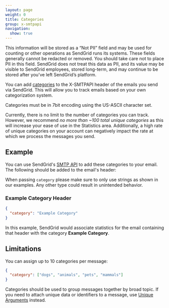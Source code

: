 ```yaml
---
layout: page
weight: 0
title: Categories
group: x-smtpapi
navigation:
  show: true
---
```


<call-out type="warning">

This information will be stored as a “Not PII” field and may be used for counting or other operations as SendGrid runs its systems. These fields generally cannot be redacted or removed. You should take care not to place PII in this field. SendGrid does not treat this data as PII, and its value may be visible to SendGrid employees, stored long-term, and may continue to be stored after you’ve left SendGrid’s platform.

</call-out>

You can add [categories]({{root_url}}/glossary/categories/) to the X-SMTPAPI header of the emails you send via SendGrid. This will allow you to track emails based on your own categorization system.

<call-out type="warning">

Categories must be in 7bit encoding using the US-ASCII character set.

</call-out>

<call-out>

Currently, there is no limit to the number of categories you can track. However, we recommend _no more than ~100 total unique categories_ as this will increase your ease of use in the Statistics area. Additionally, a high rate of unique categories on your account can negatively impact the rate at which we process the messages you send.

</call-out>

## Example

You can use SendGrid's [SMTP API]({{root_url}}/for-developers/sending-email/getting-started-smtp/) to add these categories to your email. The following should be added to the email's header:

<call-out type="warning">

When passing `category` please make sure to only use strings as shown in our examples. Any other type could result in unintended behavior.

</call-out>

### Example Category Header

```json
{
  "category": "Example Category"
}
```

In this example, SendGrid would associate statistics for the email containing that header with the category **Example Category**.

## Limitations

You can assign up to 10 categories per message:

```json
{
  "category": ["dogs", "animals", "pets", "mammals"]
}
```

<call-out type="warning">

Categories should be used to group messages together by broad topic. If you need to attach unique data or identifiers to a message, use [Unique Arguments]({{root_url}}/for-developers/sending-email/unique-arguments/) instead.

</call-out>
